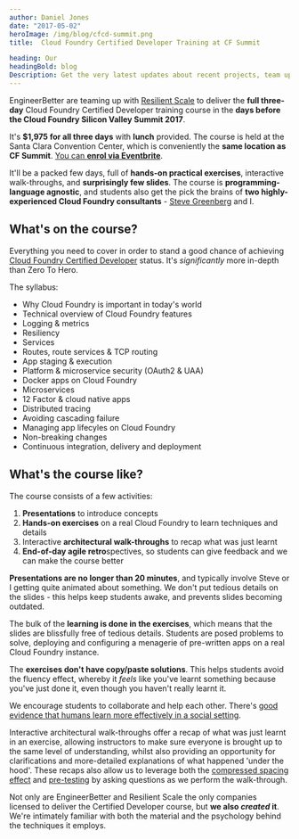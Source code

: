 ```yaml
---
author: Daniel Jones
date: "2017-05-02"
heroImage: /img/blog/cfcd-summit.png
title:  Cloud Foundry Certified Developer Training at CF Summit

heading: Our
headingBold: blog
Description: Get the very latest updates about recent projects, team updates, thoughts and industry news from our team of EngineerBetter experts.
---
```


EngineerBetter are teaming up with [Resilient Scale](https://rscale.io/) to deliver the **full three-day** Cloud Foundry Certified Developer training course in the **days before the Cloud Foundry Silicon Valley Summit 2017**.

It's **$1,975 for all three days** with **lunch** provided. The course is held at the Santa Clara Convention Center, which is conveniently the **same location as CF Summit**. [You can **enrol via Eventbrite**](https://www.eventbrite.com/e/cloud-foundry-for-developers-cf-summit-tickets-33932914260).

It'll be a packed few days, full of **hands-on practical exercises**, interactive walk-throughs, and **surprisingly few slides**. The course is **programming-language agnostic**, and students also get the pick the brains of **two highly-experienced Cloud Foundry consultants** - [Steve Greenberg](https://www.linkedin.com/in/sgreenberg/)&nbsp;and&nbsp;I.
<!--more-->
## What's on the course?

Everything you need to cover in order to stand a good chance of achieving [Cloud Foundry Certified Developer](https://www.cloudfoundry.org/certification/) status. It's _significantly_ more in-depth than Zero To Hero.

The syllabus:

* Why Cloud Foundry is important in today's world
* Technical overview of Cloud Foundry features
* Logging & metrics
* Resiliency
* Services
* Routes, route services & TCP routing
* App staging & execution
* Platform & microservice security (OAuth2 & UAA)
* Docker apps on Cloud Foundry
* Microservices
* 12 Factor & cloud native apps
* Distributed tracing
* Avoiding cascading failure
* Managing app lifecyles on Cloud Foundry
* Non-breaking changes
* Continuous integration, delivery and deployment

## What's the course like?

The course consists of a few activities:

1. **Presentations** to introduce concepts
1. **Hands-on exercises** on a real Cloud Foundry to learn techniques and details
1. Interactive **architectural walk-throughs** to recap what was just learnt
1. **End-of-day agile retro**spectives, so students can give feedback and we can make the course better

**Presentations are no longer than 20 minutes**, and typically involve Steve or I getting quite animated about something. We don't put tedious details on the slides - this helps keep students awake, and prevents slides becoming outdated.

The bulk of the **learning is done in the exercises**, which means that the slides are blissfully free of tedious details. Students are posed problems to solve, deploying and configuring a menagerie of pre-written apps on a real Cloud Foundry instance.

The **exercises don't have copy/paste solutions**. This helps students avoid the fluency effect, whereby it _feels_ like you've learnt something because you've just done it, even though you haven't really learnt it.

We encourage students to collaborate and help each other. There's [good evidence that humans learn more effectively in a social setting](https://pdfs.semanticscholar.org/b5b1/8d10fc470d4f359312f15561cb8e631e7d1e.pdf).

Interactive architectural walk-throughs offer a recap of what was just learnt in an exercise, allowing instructors to make sure everyone is brought up to the same level of understanding, whilst also providing an opportunity for clarifications and more-detailed explanations of what happened 'under the hood'. These recaps also allow us to leverage both the [compressed spacing effect](https://www.ncbi.nlm.nih.gov/pmc/articles/PMC3782739/) and [pre-testing](http://learninglab.uchicago.edu/Pre-Testing_files/RichlandKornellKao.pdf) by asking questions as we perform the walk-through.

Not only are EngineerBetter and Resilient Scale the only companies licensed to deliver the Certified Developer course, but **we also _created_ it**. We're intimately familiar with both the material and the psychology behind the techniques it employs.

